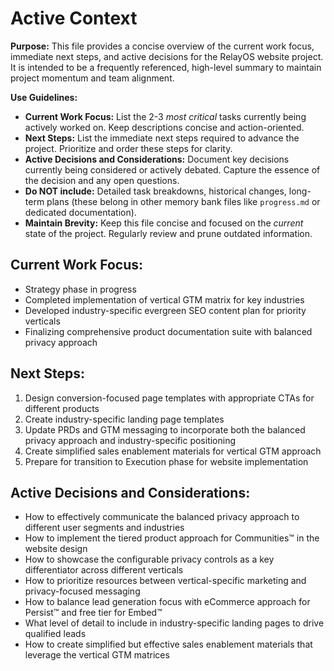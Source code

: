 # Active Context

**Purpose:** This file provides a concise overview of the current work focus, immediate next steps, and active decisions for the RelayOS website project. It is intended to be a frequently referenced, high-level summary to maintain project momentum and team alignment.

**Use Guidelines:**
- **Current Work Focus:**  List the 2-3 *most critical* tasks currently being actively worked on. Keep descriptions concise and action-oriented.
- **Next Steps:**  List the immediate next steps required to advance the project. Prioritize and order these steps for clarity.
- **Active Decisions and Considerations:** Document key decisions currently being considered or actively debated. Capture the essence of the decision and any open questions.
- **Do NOT include:** Detailed task breakdowns, historical changes, long-term plans (these belong in other memory bank files like `progress.md` or dedicated documentation).
- **Maintain Brevity:** Keep this file concise and focused on the *current* state of the project. Regularly review and prune outdated information.

## Current Work Focus:

- Strategy phase in progress
- Completed implementation of vertical GTM matrix for key industries
- Developed industry-specific evergreen SEO content plan for priority verticals
- Finalizing comprehensive product documentation suite with balanced privacy approach

## Next Steps:

1. Design conversion-focused page templates with appropriate CTAs for different products
2. Create industry-specific landing page templates
3. Update PRDs and GTM messaging to incorporate both the balanced privacy approach and industry-specific positioning
4. Create simplified sales enablement materials for vertical GTM approach
5. Prepare for transition to Execution phase for website implementation

## Active Decisions and Considerations:

- How to effectively communicate the balanced privacy approach to different user segments and industries
- How to implement the tiered product approach for Communities™ in the website design
- How to showcase the configurable privacy controls as a key differentiator across different verticals
- How to prioritize resources between vertical-specific marketing and privacy-focused messaging
- How to balance lead generation focus with eCommerce approach for Persist™ and free tier for Embed™
- What level of detail to include in industry-specific landing pages to drive qualified leads
- How to create simplified but effective sales enablement materials that leverage the vertical GTM matrices
